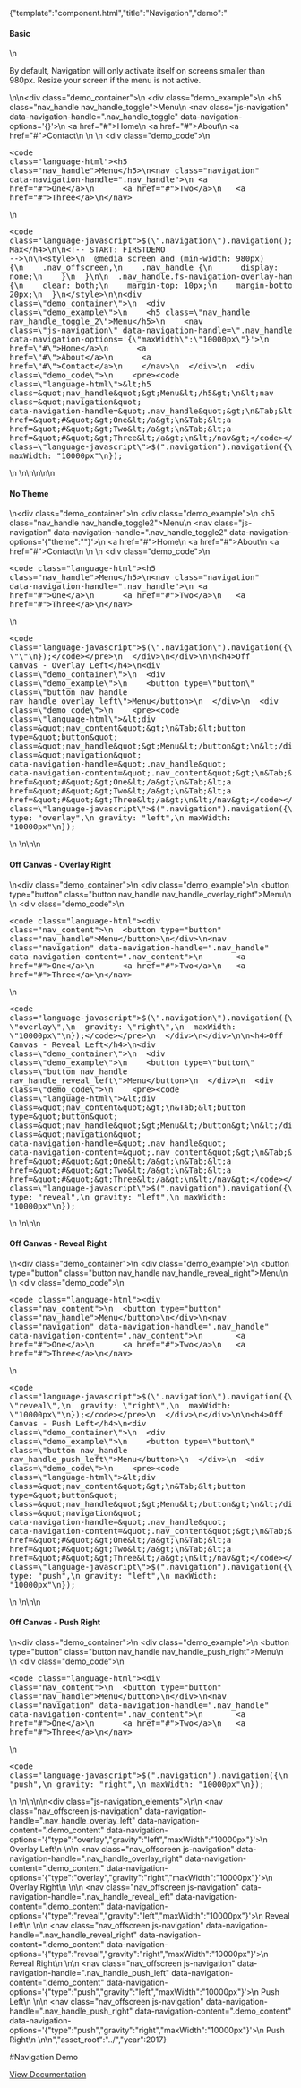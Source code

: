 {"template":"component.html","title":"Navigation","demo":"<h4>Basic</h4>\n<p>By default, Navigation will only activate itself on screens smaller than 980px. Resize your screen if the menu is not active.</p>\n\n<div class=\"demo_container\">\n  <div class=\"demo_example\">\n    <h5 class=\"nav_handle nav_handle_toggle\">Menu</h5>\n    <nav class=\"js-navigation\" data-navigation-handle=\".nav_handle_toggle\" data-navigation-options='{}'>\n      <a href=\"#\">Home</a>\n      <a href=\"#\">About</a>\n      <a href=\"#\">Contact</a>\n    </nav>\n  </div>\n  <div class=\"demo_code\">\n    <pre><code class=\"language-html\">&lt;h5 class=&quot;nav_handle&quot;&gt;Menu&lt;/h5&gt;\n&lt;nav class=&quot;navigation&quot; data-navigation-handle=&quot;.nav_handle&quot;&gt;\n&Tab;&lt;a href=&quot;#&quot;&gt;One&lt;/a&gt;\n&Tab;&lt;a href=&quot;#&quot;&gt;Two&lt;/a&gt;\n&Tab;&lt;a href=&quot;#&quot;&gt;Three&lt;/a&gt;\n&lt;/nav&gt;</code></pre>\n    <pre><code class=\"language-javascript\">$(\".navigation\").navigation();</code></pre>\n  </div>\n</div>\n\n<h4>No Max</h4>\n\n<!-- START: FIRSTDEMO -->\n\n<style>\n  @media screen and (min-width: 980px) {\n    .nav_offscreen,\n    .nav_handle {\n      display: none;\n    }\n  }\n\n  .nav_handle.fs-navigation-overlay-handle.fs-navigation-enabled,\n  .nav_handle.fs-navigation-reveal-handle.fs-navigation-enabled,\n  .nav_handle.fs-navigation-push-handle.fs-navigation-enabled {\n    clear: both;\n    margin-top: 10px;\n    margin-bottom: 20px;\n  }\n</style>\n\n<div class=\"demo_container\">\n  <div class=\"demo_example\">\n    <h5 class=\"nav_handle nav_handle_toggle_2\">Menu</h5>\n    <nav class=\"js-navigation\" data-navigation-handle=\".nav_handle_toggle_2\" data-navigation-options='{\"maxWidth\":\"10000px\"}'>\n      <a href=\"#\">Home</a>\n      <a href=\"#\">About</a>\n      <a href=\"#\">Contact</a>\n    </nav>\n  </div>\n  <div class=\"demo_code\">\n    <pre><code class=\"language-html\">&lt;h5 class=&quot;nav_handle&quot;&gt;Menu&lt;/h5&gt;\n&lt;nav class=&quot;navigation&quot; data-navigation-handle=&quot;.nav_handle&quot;&gt;\n&Tab;&lt;a href=&quot;#&quot;&gt;One&lt;/a&gt;\n&Tab;&lt;a href=&quot;#&quot;&gt;Two&lt;/a&gt;\n&Tab;&lt;a href=&quot;#&quot;&gt;Three&lt;/a&gt;\n&lt;/nav&gt;</code></pre>\n    <pre><code class=\"language-javascript\">$(\".navigation\").navigation({\n  maxWidth: \"10000px\"\n});</code></pre>\n  </div>\n</div>\n\n<!-- END: FIRSTDEMO -->\n\n<h4>No Theme</h4>\n<div class=\"demo_container\">\n  <div class=\"demo_example\">\n    <h5 class=\"nav_handle nav_handle_toggle2\">Menu</h5>\n    <nav class=\"js-navigation\" data-navigation-handle=\".nav_handle_toggle2\" data-navigation-options='{\"theme\":\"\"}'>\n      <a href=\"#\">Home</a>\n      <a href=\"#\">About</a>\n      <a href=\"#\">Contact</a>\n    </nav>\n  </div>\n  <div class=\"demo_code\">\n    <pre><code class=\"language-html\">&lt;h5 class=&quot;nav_handle&quot;&gt;Menu&lt;/h5&gt;\n&lt;nav class=&quot;navigation&quot; data-navigation-handle=&quot;.nav_handle&quot;&gt;\n&Tab;&lt;a href=&quot;#&quot;&gt;One&lt;/a&gt;\n&Tab;&lt;a href=&quot;#&quot;&gt;Two&lt;/a&gt;\n&Tab;&lt;a href=&quot;#&quot;&gt;Three&lt;/a&gt;\n&lt;/nav&gt;</code></pre>\n    <pre><code class=\"language-javascript\">$(\".navigation\").navigation({\n  theme: \"\"\n});</code></pre>\n  </div>\n</div>\n\n<h4>Off Canvas - Overlay Left</h4>\n<div class=\"demo_container\">\n  <div class=\"demo_example\">\n    <button type=\"button\" class=\"button nav_handle nav_handle_overlay_left\">Menu</button>\n  </div>\n  <div class=\"demo_code\">\n    <pre><code class=\"language-html\">&lt;div class=&quot;nav_content&quot;&gt;\n&Tab;&lt;button type=&quot;button&quot; class=&quot;nav_handle&quot;&gt;Menu&lt;/button&gt;\n&lt;/div&gt;\n&lt;nav class=&quot;navigation&quot; data-navigation-handle=&quot;.nav_handle&quot; data-navigation-content=&quot;.nav_content&quot;&gt;\n&Tab;&lt;a href=&quot;#&quot;&gt;One&lt;/a&gt;\n&Tab;&lt;a href=&quot;#&quot;&gt;Two&lt;/a&gt;\n&Tab;&lt;a href=&quot;#&quot;&gt;Three&lt;/a&gt;\n&lt;/nav&gt;</code></pre>\n    <pre><code class=\"language-javascript\">$(\".navigation\").navigation({\n  type: \"overlay\",\n  gravity: \"left\",\n  maxWidth: \"10000px\"\n});</code></pre>\n  </div>\n</div>\n\n<h4>Off Canvas - Overlay Right</h4>\n<div class=\"demo_container\">\n  <div class=\"demo_example\">\n    <button type=\"button\" class=\"button nav_handle nav_handle_overlay_right\">Menu</button>\n  </div>\n  <div class=\"demo_code\">\n    <pre><code class=\"language-html\">&lt;div class=&quot;nav_content&quot;&gt;\n&Tab;&lt;button type=&quot;button&quot; class=&quot;nav_handle&quot;&gt;Menu&lt;/button&gt;\n&lt;/div&gt;\n&lt;nav class=&quot;navigation&quot; data-navigation-handle=&quot;.nav_handle&quot; data-navigation-content=&quot;.nav_content&quot;&gt;\n&Tab;&lt;a href=&quot;#&quot;&gt;One&lt;/a&gt;\n&Tab;&lt;a href=&quot;#&quot;&gt;Two&lt;/a&gt;\n&Tab;&lt;a href=&quot;#&quot;&gt;Three&lt;/a&gt;\n&lt;/nav&gt;</code></pre>\n    <pre><code class=\"language-javascript\">$(\".navigation\").navigation({\n  type: \"overlay\",\n  gravity: \"right\",\n  maxWidth: \"10000px\"\n});</code></pre>\n  </div>\n</div>\n\n<h4>Off Canvas - Reveal Left</h4>\n<div class=\"demo_container\">\n  <div class=\"demo_example\">\n    <button type=\"button\" class=\"button nav_handle nav_handle_reveal_left\">Menu</button>\n  </div>\n  <div class=\"demo_code\">\n    <pre><code class=\"language-html\">&lt;div class=&quot;nav_content&quot;&gt;\n&Tab;&lt;button type=&quot;button&quot; class=&quot;nav_handle&quot;&gt;Menu&lt;/button&gt;\n&lt;/div&gt;\n&lt;nav class=&quot;navigation&quot; data-navigation-handle=&quot;.nav_handle&quot; data-navigation-content=&quot;.nav_content&quot;&gt;\n&Tab;&lt;a href=&quot;#&quot;&gt;One&lt;/a&gt;\n&Tab;&lt;a href=&quot;#&quot;&gt;Two&lt;/a&gt;\n&Tab;&lt;a href=&quot;#&quot;&gt;Three&lt;/a&gt;\n&lt;/nav&gt;</code></pre>\n    <pre><code class=\"language-javascript\">$(\".navigation\").navigation({\n  type: \"reveal\",\n  gravity: \"left\",\n  maxWidth: \"10000px\"\n});</code></pre>\n  </div>\n</div>\n\n<h4>Off Canvas - Reveal Right</h4>\n<div class=\"demo_container\">\n  <div class=\"demo_example\">\n    <button type=\"button\" class=\"button nav_handle nav_handle_reveal_right\">Menu</button>\n  </div>\n  <div class=\"demo_code\">\n    <pre><code class=\"language-html\">&lt;div class=&quot;nav_content&quot;&gt;\n&Tab;&lt;button type=&quot;button&quot; class=&quot;nav_handle&quot;&gt;Menu&lt;/button&gt;\n&lt;/div&gt;\n&lt;nav class=&quot;navigation&quot; data-navigation-handle=&quot;.nav_handle&quot; data-navigation-content=&quot;.nav_content&quot;&gt;\n&Tab;&lt;a href=&quot;#&quot;&gt;One&lt;/a&gt;\n&Tab;&lt;a href=&quot;#&quot;&gt;Two&lt;/a&gt;\n&Tab;&lt;a href=&quot;#&quot;&gt;Three&lt;/a&gt;\n&lt;/nav&gt;</code></pre>\n    <pre><code class=\"language-javascript\">$(\".navigation\").navigation({\n  type: \"reveal\",\n  gravity: \"right\",\n  maxWidth: \"10000px\"\n});</code></pre>\n  </div>\n</div>\n\n<h4>Off Canvas - Push Left</h4>\n<div class=\"demo_container\">\n  <div class=\"demo_example\">\n    <button type=\"button\" class=\"button nav_handle nav_handle_push_left\">Menu</button>\n  </div>\n  <div class=\"demo_code\">\n    <pre><code class=\"language-html\">&lt;div class=&quot;nav_content&quot;&gt;\n&Tab;&lt;button type=&quot;button&quot; class=&quot;nav_handle&quot;&gt;Menu&lt;/button&gt;\n&lt;/div&gt;\n&lt;nav class=&quot;navigation&quot; data-navigation-handle=&quot;.nav_handle&quot; data-navigation-content=&quot;.nav_content&quot;&gt;\n&Tab;&lt;a href=&quot;#&quot;&gt;One&lt;/a&gt;\n&Tab;&lt;a href=&quot;#&quot;&gt;Two&lt;/a&gt;\n&Tab;&lt;a href=&quot;#&quot;&gt;Three&lt;/a&gt;\n&lt;/nav&gt;</code></pre>\n    <pre><code class=\"language-javascript\">$(\".navigation\").navigation({\n  type: \"push\",\n  gravity: \"left\",\n  maxWidth: \"10000px\"\n});</code></pre>\n  </div>\n</div>\n\n<h4>Off Canvas - Push Right</h4>\n<div class=\"demo_container\">\n  <div class=\"demo_example\">\n    <button type=\"button\" class=\"button nav_handle nav_handle_push_right\">Menu</button>\n  </div>\n  <div class=\"demo_code\">\n    <pre><code class=\"language-html\">&lt;div class=&quot;nav_content&quot;&gt;\n&Tab;&lt;button type=&quot;button&quot; class=&quot;nav_handle&quot;&gt;Menu&lt;/button&gt;\n&lt;/div&gt;\n&lt;nav class=&quot;navigation&quot; data-navigation-handle=&quot;.nav_handle&quot; data-navigation-content=&quot;.nav_content&quot;&gt;\n&Tab;&lt;a href=&quot;#&quot;&gt;One&lt;/a&gt;\n&Tab;&lt;a href=&quot;#&quot;&gt;Two&lt;/a&gt;\n&Tab;&lt;a href=&quot;#&quot;&gt;Three&lt;/a&gt;\n&lt;/nav&gt;</code></pre>\n    <pre><code class=\"language-javascript\">$(\".navigation\").navigation({\n  type: \"push\",\n  gravity: \"right\",\n  maxWidth: \"10000px\"\n});</code></pre>\n  </div>\n</div>\n\n\n<div class=\"js-navigation_elements\">\n\n  <nav class=\"nav_offscreen js-navigation\" data-navigation-handle=\".nav_handle_overlay_left\" data-navigation-content=\".demo_content\" data-navigation-options='{\"type\":\"overlay\",\"gravity\":\"left\",\"maxWidth\":\"10000px\"}'>\n    Overlay Left\n  </nav>\n\n  <nav class=\"nav_offscreen js-navigation\" data-navigation-handle=\".nav_handle_overlay_right\" data-navigation-content=\".demo_content\" data-navigation-options='{\"type\":\"overlay\",\"gravity\":\"right\",\"maxWidth\":\"10000px\"}'>\n    Overlay Right\n  </nav>\n\n  <nav class=\"nav_offscreen js-navigation\" data-navigation-handle=\".nav_handle_reveal_left\" data-navigation-content=\".demo_content\" data-navigation-options='{\"type\":\"reveal\",\"gravity\":\"left\",\"maxWidth\":\"10000px\"}'>\n    Reveal Left\n  </nav>\n\n  <nav class=\"nav_offscreen js-navigation\" data-navigation-handle=\".nav_handle_reveal_right\" data-navigation-content=\".demo_content\" data-navigation-options='{\"type\":\"reveal\",\"gravity\":\"right\",\"maxWidth\":\"10000px\"}'>\n    Reveal Right\n  </nav>\n\n  <nav class=\"nav_offscreen js-navigation\" data-navigation-handle=\".nav_handle_push_left\" data-navigation-content=\".demo_content\" data-navigation-options='{\"type\":\"push\",\"gravity\":\"left\",\"maxWidth\":\"10000px\"}'>\n    Push Left\n  </nav>\n\n  <nav class=\"nav_offscreen js-navigation\" data-navigation-handle=\".nav_handle_push_right\" data-navigation-content=\".demo_content\" data-navigation-options='{\"type\":\"push\",\"gravity\":\"right\",\"maxWidth\":\"10000px\"}'>\n    Push Right\n  </nav>\n</div>\n","asset_root":"../","year":2017}

 #Navigation Demo
<p class="back_link"><a href="https://formstone.it/components/navigation">View Documentation</a></p>